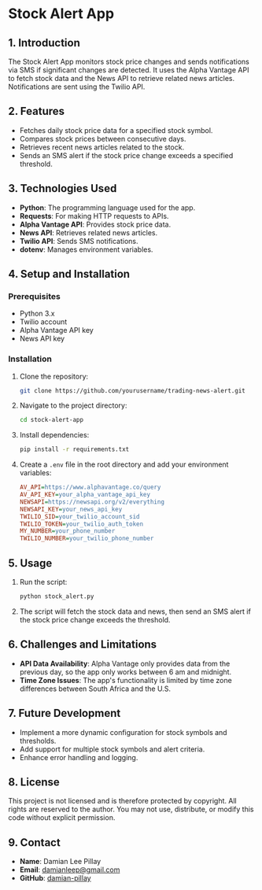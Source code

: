 # Stock Alert App

## 1. Introduction
The Stock Alert App monitors stock price changes and sends notifications via SMS if significant changes are detected. It uses the Alpha Vantage API to fetch stock data and the News API to retrieve related news articles. Notifications are sent using the Twilio API.

## 2. Features
- Fetches daily stock price data for a specified stock symbol.
- Compares stock prices between consecutive days.
- Retrieves recent news articles related to the stock.
- Sends an SMS alert if the stock price change exceeds a specified threshold.

## 3. Technologies Used
- **Python**: The programming language used for the app.
- **Requests**: For making HTTP requests to APIs.
- **Alpha Vantage API**: Provides stock price data.
- **News API**: Retrieves related news articles.
- **Twilio API**: Sends SMS notifications.
- **dotenv**: Manages environment variables.

## 4. Setup and Installation
### Prerequisites
- Python 3.x
- Twilio account
- Alpha Vantage API key
- News API key

### Installation
1. Clone the repository:
    ```bash
    git clone https://github.com/yourusername/trading-news-alert.git
    ```
2. Navigate to the project directory:
    ```bash
    cd stock-alert-app
    ```
3. Install dependencies:
    ```bash
    pip install -r requirements.txt
    ```
4. Create a `.env` file in the root directory and add your environment variables:
    ```ini
    AV_API=https://www.alphavantage.co/query
    AV_API_KEY=your_alpha_vantage_api_key
    NEWSAPI=https://newsapi.org/v2/everything
    NEWSAPI_KEY=your_news_api_key
    TWILIO_SID=your_twilio_account_sid
    TWILIO_TOKEN=your_twilio_auth_token
    MY_NUMBER=your_phone_number
    TWILIO_NUMBER=your_twilio_phone_number
    ```

## 5. Usage
1. Run the script:
    ```bash
    python stock_alert.py
    ```
2. The script will fetch the stock data and news, then send an SMS alert if the stock price change exceeds the threshold.

## 6. Challenges and Limitations
- **API Data Availability**: Alpha Vantage only provides data from the previous day, so the app only works between 6 am and midnight.
- **Time Zone Issues**: The app's functionality is limited by time zone differences between South Africa and the U.S.

## 7. Future Development
- Implement a more dynamic configuration for stock symbols and thresholds.
- Add support for multiple stock symbols and alert criteria.
- Enhance error handling and logging.

## 8. License
This project is not licensed and is therefore protected by copyright. All rights are reserved to the author. You may not use, distribute, or modify this code without explicit permission.

## 9. Contact
- **Name**: Damian Lee Pillay
- **Email**: damianleep@gmail.com
- **GitHub**: [damian-pillay](https://github.com/damian-pillay)
